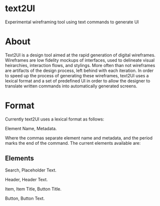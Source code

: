 # text2UI
Experimental wireframing tool using text commands to generate UI

# About
Text2UI is a design tool aimed at the rapid generation of digital wireframes. Wireframes are low fidelity mockups of interfaces, used to delineate visual heirarchies, interaction flows, and stylings. More often than not wireframes are artifacts of the design process, left behind with each iteration. In order to speed up the process of generating these wireframes, text2UI uses a lexical format and a set of predefined UI in order to allow the designer to translate written commands into automatically generated screens. 

# Format 
Currently text2UI uses a lexical format as follows:

Element Name, Metadata.

Where the commas separate element name and metadata, and the period marks the end of the command. The current elements available are:

## Elements

Search, Placeholder Text.

Header, Header Text.

Item, Item Title, Button Title.

Button, Button Text. 


